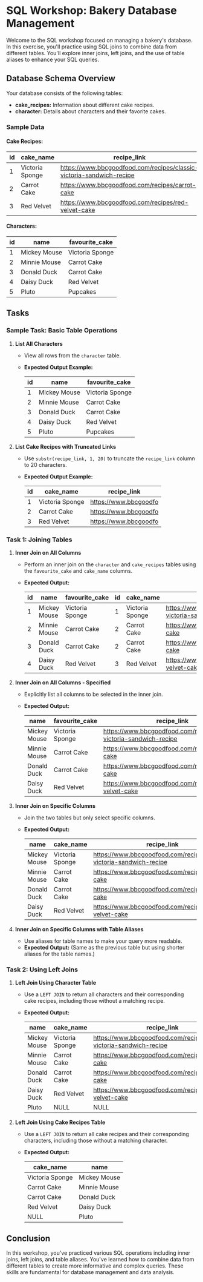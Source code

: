 # SQL Workshop: Bakery Database Management

Welcome to the SQL workshop focused on managing a bakery's database. In this exercise, you'll practice using SQL joins to combine data from different tables. You'll explore inner joins, left joins, and the use of table aliases to enhance your SQL queries.

## Database Schema Overview

Your database consists of the following tables:
- **cake_recipes:** Information about different cake recipes.
- **character:** Details about characters and their favorite cakes.

### Sample Data

#### Cake Recipes:
| id  | cake_name       | recipe_link                                        |
|-----|-----------------|---------------------------------------------------|
| 1   | Victoria Sponge | https://www.bbcgoodfood.com/recipes/classic-victoria-sandwich-recipe |
| 2   | Carrot Cake     | https://www.bbcgoodfood.com/recipes/carrot-cake    |
| 3   | Red Velvet      | https://www.bbcgoodfood.com/recipes/red-velvet-cake|

#### Characters:
| id  | name          | favourite_cake   |
|-----|---------------|------------------|
| 1   | Mickey Mouse  | Victoria Sponge  |
| 2   | Minnie Mouse  | Carrot Cake      |
| 3   | Donald Duck   | Carrot Cake      |
| 4   | Daisy Duck    | Red Velvet       |
| 5   | Pluto         | Pupcakes         |

## Tasks

### Sample Task: Basic Table Operations

1. **List All Characters**
   - View all rows from the `character` table.
   - **Expected Output Example:**

     | id  | name          | favourite_cake   |
     |-----|---------------|------------------|
     | 1   | Mickey Mouse  | Victoria Sponge  |
     | 2   | Minnie Mouse  | Carrot Cake      |
     | 3   | Donald Duck   | Carrot Cake      |
     | 4   | Daisy Duck    | Red Velvet       |
     | 5   | Pluto         | Pupcakes         |

2. **List Cake Recipes with Truncated Links**
   - Use `substr(recipe_link, 1, 20)` to truncate the `recipe_link` column to 20 characters.
   - **Expected Output Example:**

     | id  | cake_name       | recipe_link            |
     |-----|-----------------|------------------------|
     | 1   | Victoria Sponge | https://www.bbcgoodfo  |
     | 2   | Carrot Cake     | https://www.bbcgoodfo  |
     | 3   | Red Velvet      | https://www.bbcgoodfo  |

### Task 1: Joining Tables

1. **Inner Join on All Columns**
   - Perform an inner join on the `character` and `cake_recipes` tables using the `favourite_cake` and `cake_name` columns.
   - **Expected Output:**

     | id  | name          | favourite_cake   | id  | cake_name       | recipe_link |
     |-----|---------------|------------------|-----|-----------------|-------------|
     | 1   | Mickey Mouse  | Victoria Sponge  | 1   | Victoria Sponge | https://www.bbcgoodfood.com/recipes/classic-victoria-sandwich-recipe |
     | 2   | Minnie Mouse  | Carrot Cake      | 2   | Carrot Cake     | https://www.bbcgoodfood.com/recipes/carrot-cake |
     | 3   | Donald Duck   | Carrot Cake      | 2   | Carrot Cake     | https://www.bbcgoodfood.com/recipes/carrot-cake |
     | 4   | Daisy Duck    | Red Velvet       | 3   | Red Velvet      | https://www.bbcgoodfood.com/recipes/red-velvet-cake |

2. **Inner Join on All Columns - Specified**
   - Explicitly list all columns to be selected in the inner join.
   - **Expected Output:**

     | name          | favourite_cake   | recipe_link |
     |---------------|------------------|-------------|
     | Mickey Mouse  | Victoria Sponge  | https://www.bbcgoodfood.com/recipes/classic-victoria-sandwich-recipe |
     | Minnie Mouse  | Carrot Cake      | https://www.bbcgoodfood.com/recipes/carrot-cake |
     | Donald Duck   | Carrot Cake      | https://www.bbcgoodfood.com/recipes/carrot-cake |
     | Daisy Duck    | Red Velvet       | https://www.bbcgoodfood.com/recipes/red-velvet-cake |

3. **Inner Join on Specific Columns**
   - Join the two tables but only select specific columns.
   - **Expected Output:**

     | name          | cake_name       | recipe_link                                        |
     |---------------|-----------------|---------------------------------------------------|
     | Mickey Mouse  | Victoria Sponge | https://www.bbcgoodfood.com/recipes/classic-victoria-sandwich-recipe |
     | Minnie Mouse  | Carrot Cake     | https://www.bbcgoodfood.com/recipes/carrot-cake    |
     | Donald Duck   | Carrot Cake     | https://www.bbcgoodfood.com/recipes/carrot-cake    |
     | Daisy Duck    | Red Velvet      | https://www.bbcgoodfood.com/recipes/red-velvet-cake|

4. **Inner Join on Specific Columns with Table Aliases**
   - Use aliases for table names to make your query more readable.
   - **Expected Output:** 
     (Same as the previous table but using shorter aliases for the table names.)

### Task 2: Using Left Joins

1. **Left Join Using Character Table**
   - Use a `LEFT JOIN` to return all characters and their corresponding cake recipes, including those without a matching recipe.
   - **Expected Output:**

     | name          | cake_name       | recipe_link                                        |
     |---------------|-----------------|---------------------------------------------------|
     | Mickey Mouse  | Victoria Sponge | https://www.bbcgoodfood.com/recipes/classic-victoria-sandwich-recipe |
     | Minnie Mouse  | Carrot Cake     | https://www.bbcgoodfood.com/recipes/carrot-cake    |
     | Donald Duck   | Carrot Cake     | https://www.bbcgoodfood.com/recipes/carrot-cake    |
     | Daisy Duck    | Red Velvet      | https://www.bbcgoodfood.com/recipes/red-velvet-cake|
     | Pluto         | NULL            | NULL                                               |

2. **Left Join Using Cake Recipes Table**
   - Use a `LEFT JOIN` to return all cake recipes and their corresponding characters, including those without a matching character.
   - **Expected Output:**

     | cake_name       | name          |
     |-----------------|---------------|
     | Victoria Sponge | Mickey Mouse  |
     | Carrot Cake     | Minnie Mouse  |
     | Carrot Cake     | Donald Duck   |
     | Red Velvet      | Daisy Duck    |
     | NULL            | Pluto         |


## Conclusion

In this workshop, you've practiced various SQL operations including inner joins, left joins, and table aliases. You've learned how to combine data from different tables to create more informative and complex queries. These skills are fundamental for database management and data analysis.
